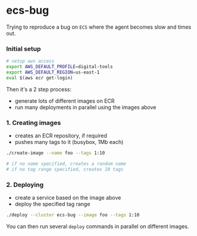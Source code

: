 
# ecs-bug

Trying to reproduce a bug on `ECS` where the agent becomes slow and times out.

### Initial setup

```bash
# setup aws access
export AWS_DEFAULT_PROFILE=digital-tools
export AWS_DEFAULT_REGION=us-east-1
eval $(aws ecr get-login)
```

Then it's a 2 step process:
- generate lots of different images on ECR
- run many deployments in parallel using the images above

### 1. Creating images

- creates an ECR repository, if required
- pushes many tags to it (busybox, 1Mb each)

```bash
./create-image --name foo --tags 1:10

# if no name specified, creates a random name
# if no tag range specified, creates 10 tags
```

### 2. Deploying

- create a service based on the image above
- deploy the specified tag range

```bash
./deploy --cluster ecs-bug --image foo --tags 1:10
```

You can then run several `deploy` commands in parallel on different images.
